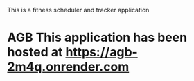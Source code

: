 This is a fitness scheduler and tracker application

# AGB This application has been hosted at https://agb-2m4q.onrender.com
